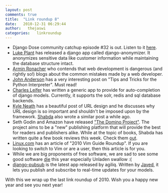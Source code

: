 ```yaml
---
layout: post
comments: true
title:  "Link roundup 8"
date:   2010-12-31 06:29:44
author:   thejaswi
categories:   linkroundup
---
```


-   Django Dose community catchup episode \#32 is out. Listen to it
    [here](http://djangodose.com/podcasts/community-catchup/episode/32/).
-   [Luke
    Plant](http://lukeplant.me.uk/blog/posts/django-anonymizer-released/)
    has released a django app called django-anonymizer. It anonymizes
    sensitive data like customer information while maintaining the
    database structure intact.
-   [Armin
    Ronacher](http://lucumr.pocoo.org/2010/12/24/common-mistakes-as-web-developer/)
    who contends that web development is dangerous (and rightly so!)
    blogs about the common mistakes made by a web developer.
-   [John
    Anderson](http://sontek.net/tips-and-tricks-for-the-python-interpreter')
    has a very interesting post on \"Tips and Tricks for the Python
    Interpreter\". Must read!
-   [Charles
    Leifer](http://charlesleifer.com/blog/autocompletion-for-django-models-using-solr-redis-or-sql/)
    has written a generic app to provide for auto-completion of django
    models. Currently, it supports the solr, redis and sql database
    backends.
-   [Kyle Neath](http://warpspire.com/posts/url-design/) has a beautiful
    post of URL design and he discusses why URL design is so important
    and shouldn\'t be imposed upon by the framework.
    [Shabda](http://agiliq.com/blog/2010/12/experiments-in-url-design/)
    also wrote a similar post a while ago.
-   Seth Godin and Amazon have released [\"The Domino
    Project\"](http://www.thedominoproject.com/). The project aims to be
    a \"new\" publishing platform that will provide the best for readers
    and publishers alike. While at the topic of books, Shabda has
    written quite a few book reviews this week. Check them
    [out](http://agiliq.com/blog/tag/reviews/).
-   [Linux.com](http://www.linux.com/learn/tutorials/393476:2010-vim-guide-roundup)
    has an article of \"2010 Vim Guide Roundup\". If you are looking to
    switch to Vim or are a user, then this article is for you.
-   While we are big proponents of free software, we are sad to see some
    good software [die](http://lwn.net/Articles/420774/) this year
    especially Unladen swallow :(
-   [django-pubsub](https://github.com/agiliq/django-pubsub) is the
    latest app released by agiliq. Written by
    [Javed](http://agiliq.com/blog/2010/12/real-time-applications-with-django-xmpp-and-stroph/),
    it lets you publish and subscribe to real-time updates for your
    models.

With this we wrap up the last link roundup of 2010. Wish you a happy new
year and see you next year!

